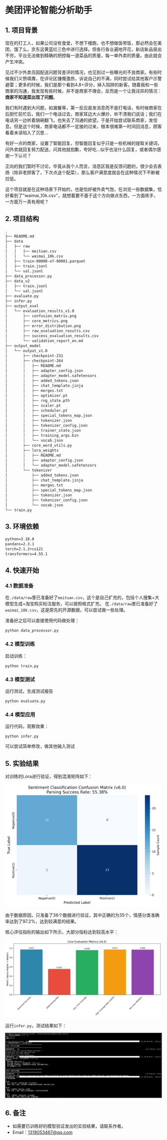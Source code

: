 # 美团评论智能分析助手

## 1. 项目背景

现在的打工人，如果公司没有食堂，不想下楼跑，也不想做饭带饭，那必然会在美团，饿了么，京东这黄蓝红三色中进行选择。但各行各业遍地开花，新店新品层出不穷，平台无法做到精确的把控每一道菜品的质量，每一单外卖的质量。由此就会产生冲突。 

见过不少外卖员因配送问题背差评的情况，也见到过一些曝光的不良商家。有些时候我们义愤填膺，在评论区慷慨激昂，诉说自己的不满，同时尝试给其他客户示警避雷；更多的时候，我们是那个看到4.8+评分，掉入陷阱的新客。随着我和一些商家的沟通，我发现有些时候，并不是商家不理会，反而是一个让我诧异的情况：**商家不知道菜出现了问题**。 

我们有时遇到大问题，如漏餐等，第一反应是发消息而不是打电话，有时候商家在后厨忙前忙后，我们一个电话过去，商家耳边大火爆炒，听不清我们说话；我们在电话另一边听着锅碗翻飞，也失去了沟通的欲望。于是开始尝试联系商家，发信息。但是这个时候，商家电话都不一定接的过来，根本很难第一时间回消息，顾客看着未读陷入了沉思... 

有好一点的商家，设置了智能回复。但智能回复似乎只是一些机械的提取关键词，问外卖就回复努力配送，问其他就抱歉，夸好吃...似乎也没什么回复，或者偶尔感谢一下认可？ 

正向的我们暂时不讨论，毕竟从我个人而言，消息区我是反馈问题的，很少会去表扬（除非老顾客了，下次点送个配菜），那么客户满意度就会在这种情况下不断被拉低。 

这个项目就是在这种场景下开始的，也是恰好被外卖气饱，在浏览一些数据集，恰好看到了"waimai_10k.csv"，就想着要不基于这个方向做点东西，一方面练手，一方面万一真有用呢？

## 2. 项目结构

```
.
├── README.md
├── data
│   ├── raw
│   │   ├── meituan.csv
│   │   └── waimai_10k.csv
│   ├── train-00000-of-00001.parquet
│   ├── train.jsonl
│   └── val.jsonl
├── data_processor.py
├── data_v2
│   ├── train.jsonl
│   └── val.jsonl
├── evaluate.py
├── infer.py
├── output_eval
│   └── evaluation_results_v1.0
│       ├── confusion_matrix.png
│       ├── core_metrics.png
│       ├── error_distribution.png
│       ├── raw_evaluation_results.csv
│       ├── success_evaluation_results.csv
│       └── validation_report_en.md
├── output_model
│   └── output_v1.0
│       ├── checkpoint-231
│       ├── checkpoint-264
│       │   ├── README.md
│       │   ├── adapter_config.json
│       │   ├── adapter_model.safetensors
│       │   ├── added_tokens.json
│       │   ├── chat_template.jinja
│       │   ├── merges.txt
│       │   ├── optimizer.pt
│       │   ├── rng_state.pth
│       │   ├── scaler.pt
│       │   ├── scheduler.pt
│       │   ├── special_tokens_map.json
│       │   ├── tokenizer.json
│       │   ├── tokenizer_config.json
│       │   ├── trainer_state.json
│       │   ├── training_args.bin
│       │   └── vocab.json
│       ├── core_word_utils.py
│       ├── lora_weights
│       │   ├── README.md
│       │   ├── adapter_config.json
│       │   └── adapter_model.safetensors
│       └── tokenizer
│           ├── added_tokens.json
│           ├── chat_template.jinja
│           ├── merges.txt
│           ├── special_tokens_map.json
│           ├── tokenizer.json
│           ├── tokenizer_config.json
│           └── vocab.json
└── train.py
```

## 3. 环境依赖
```
python=3.10.8
pandans=2.3.1
torch=2.1.2+cu121
transformers=4.55.1
```

## 4. 快速开始

### 4.1 数据准备
在`./data/raw`里已准备好了`meituan.csv`，这个是自己扩充的，包括个人搜集+大模型生成+淘宝购买标注服务，可以按照格式扩充。 
在`./data/raw`里已准备好了`waimai_10k.csv`，这是原先的开源数据，可以尝试做一些处理。

准备好之后可以直接使用代码做处理：
```
python data_processor.py
```
### 4.2 模型训练

启动训练：
```
python train.py
```

### 4.3 模型测试

运行测试，生成测试报告
```
python evaluate.py
```

### 4.4 模型应用

运行代码，观察效果：
```
python infer.py
```
可以尝试简单修改，做其他输入测试

## 5. 实验结果
对训练的Lora进行验证，得到混淆矩阵如下： 

![图片描述](/output_eval/evaluation_results_v1.0/confusion_matrix.png)

由于数据原因，只准备了36个数据进行验证，其中正确的为35个，情感分类准确率达到了97.2%，达到较满意的结果。

核心评估指标的输出如下所示，大部分指标达到较高水平： 

![核心评估指标](/output_eval/evaluation_results_v1.0/core_metrics.png)

运行`infer.py`，测试结果如下：

![infer推理结果](/docs/infer.jpg)


## 6. 备注
- 如需要已训练好的模型验证发出的实验结果，请联系作者。
- Email：1318053467@qq.com